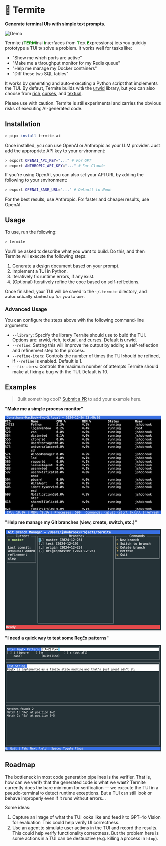 # 🐛 Termite

**Generate terminal UIs with simple text prompts.**

![Demo](assets/demo.gif)

<!--Termite lets you quickly prototype a terminal app to help solve a problem. It works well for tasks like:-->

Termite (<span style="color: green;"><b>TERM</b></span>inal <span style="color: green;"><b>I</b></span>nterfaces from <span style="color: green;"><b>T</b></span>ext <span style="color: green;"><b>E</b></span>xpressions) lets you quickly prototype a TUI to solve a problem. It works well for tasks like:

- "Show me which ports are active"
- "Make me a throughput monitor for my Redis queue"
- "Help me manage my Docker containers"
- "Diff these two SQL tables"

It works by generating and auto-executing a Python script that implements the TUI. By default, Termite builds with the [urwid](https://urwid.org/) library, but you can also choose from [rich](https://rich.readthedocs.io/en/latest/), [curses](https://docs.python.org/3/library/curses.html), and [textual](https://textual.textualize.io/).

Please use with caution. Termite is still experimental and carries the obvious risks of executing AI-generated code.

## Installation

```bash
> pipx install termite-ai
```

Once installed, you can use OpenAI or Anthropic as your LLM provider. Just add the appropriate API key to your environment:

```bash
> export OPENAI_API_KEY="..." # For GPT
> export ANTHROPIC_API_KEY="..." # For Claude
```

If you're using OpenAI, you can also set your API URL by adding the following to your environment:

```bash
> export OPENAI_BASE_URL="..." # Default to None
```

For the best results, use Anthropic. For faster and cheaper results, use OpenAI.

## Usage

To use, run the following:

```bash
> termite
```

You'll be asked to describe what you want to build. Do this, and then Termite will execute the following steps:

1. Generate a design document based on your prompt.
2. Implement a TUI in Python.
3. Iteratively fix runtime errors, if any exist.
4. (Optional) Iteratively refine the code based on self-reflections.

Once finished, your TUI will be saved to the `~/.termite` directory, and automatically started up for you to use.

### Advanced Usage

You can configure the steps above with the following command-line arguments:

- `--library`: Specify the library Termite should use to build the TUI. Options are: urwid, rich, textual, and curses. Default is urwid.
- `--refine`: Setting this will improve the output by adding a self-reflection and refinement step to the process.
- `--refine-iters`: Controls the number of times the TUI should be refined, if `--refine` is enabled. Default is 1.
- `--fix-iters`: Controls the maximum number of attempts Termite should make at fixing a bug with the TUI. Default is 10.

## Examples

> Built something cool? [Submit a PR](https://github.com/shobrook/termite/pulls) to add your example here.

**"Make me a simple process monitor"**

![Process](./assets/process.png)

**"Help me manage my Git branches (view, create, switch, etc.)"**

![Git](./assets/git.png)

**"I need a quick way to test some RegEx patterns"**

![RegEx](./assets/regex.png)

## Roadmap

The bottleneck in most code generation pipelines is the verifier. That is, how can we verify that the generated code is what we want? Termite currently does the bare minimum for verification –– we execute the TUI in a pseudo-terminal to detect runtime exceptions. But a TUI can still look or behave improperly even if it runs without errors...

Some ideas:

1. Capture an image of what the TUI looks like and feed it to GPT-4o Vision for evaluation. This could help verify UI correctness.
2. Use an agent to simulate user actions in the TUI and record the results. This could help verify functionality correctness. But the problem here is some actions in a TUI can be destructive (e.g. killing a process in `htop`).
